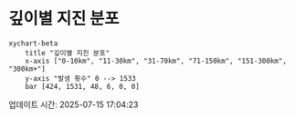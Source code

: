 # 깊이별 지진 분포

```mermaid
xychart-beta
    title "깊이별 지진 분포"
    x-axis ["0-10km", "11-30km", "31-70km", "71-150km", "151-300km", "300km+"]
    y-axis "발생 횟수" 0 --> 1533
    bar [424, 1531, 48, 6, 0, 0]
```

업데이트 시간: 2025-07-15 17:04:23
